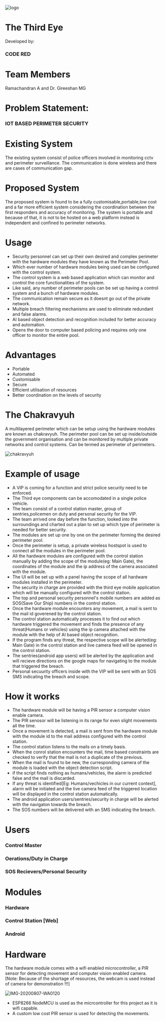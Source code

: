![logo](https://user-images.githubusercontent.com/26342942/89724675-cf9b6680-da23-11ea-9b84-fdbc01c20759.png)

# The Third Eye

Developed by:
### CODE RED
# Team Members
Ramachandran A
 and Dr. Gireeshan MG
# Problem Statement:
### IOT BASED PERIMETER SECURITY 
# Existing System
The existing system consist of police officers involved in monitoring cctv and perimeter surveillance. The communication is done wireless and there are cases of communication gap.

# Proposed System
The proposed system is found to be a fully customisable,portable,low cost and a far more efficient system considering the coordination between the first
responders and accuracy of monitoring. The system is portable and because of that, it  is not to be hosted on a web platform instead is independent and confined to perimeter networks.

# Usage
- Security personnel can set up their own desired and complex perimeter with the hardware modules they have known as the Perimeter Pool.
- Which ever number of hardware modules being used can be configured with the control system.
- The control system is a web based application which can monitor and control the core functionalities of the system.
- Like said, any number of perimeter pools can be set up having a control system and a bunch of hardware modules.
- The communication remain secure as it doesnt go out of the private network.
- Multiple breach filtering mechanisms are used to eliminate redundant and false alarms.
- AI based object detection and recognition included for better accuracy and automation.
- Opens the door to computer based policing and requires only one officer to monitor the entire pool.

# Advantages
- Portable
- Automated
- Customisable
- Secure
- Efficient utilisation of resources
- Better coordination on the levels of security

# The Chakravyuh

A multilayered perimeter which can be setup using the hardware modules are known as chakravyuh. The perimeter pool can be set up inside/outside the government organisation and can be monitored by multiple private networks and control systems.
Can be termed as perimeter of perimeters.


![chakravyuh](https://user-images.githubusercontent.com/26342942/89726262-36c21680-da36-11ea-9c34-3a699705fd3f.png)

# Example of usage

- A VIP is coming for a function and strict police security need to be enforced.
- The Third eye components can be accomodated in a single police vehicle. 
- The team consist of a control station master, group of sentries,policemen on duty and personal security for the VIP.
- The team arrived one day before the function, looked into the surroundings and charted out a plan to set up which type of perimeter is needed for better security.
- The modules are set up one by one on the perimeter forming the desired perimeter pool.
- Once the perimeter is setup, a private wireless hostspot is used to connect all the modules in the perimeter pool.
- All the hardware modules are configured with the control station manually by adding the scope of the module(eg: Main Gate), the coordinates of the module and the ip address of the camera associated with the module. 
- The UI will be set up with a panel having the scope of all hardware modules installed in the perimeter. 
- The security in charge are provided with the third eye mobile application which will be manually configured with the control station.
- The top and personal security personnel's mobile numbers are added as SOS(Save Our Ship) numbers in the control station.
- Once the hardware module encounters any movement, a mail is sent to the mail id goverened by the control station.
- The control station automatically processes it to find out which hardware triggered the movement and finds the presence of any threat(Humans or vehicles) using the ip camera attached with the module with the help of AI based object recognition.
- If the program finds any threat, the respective scope will be alerted(eg: Main Gate) in the control station and live camera feed will be opened in the control station.
- The sentries(android app users) will be alerted by the application and will recieve directions on the google maps for navigating to the module that triggered the breach.
- Personal secuurity officers inside with the VIP will be sent with an SOS SMS indicating the breach and scope.

# How it works

- The hardware module will be having a PIR sensor a computer vision enable camera. 
- The PIR senosor will be listening in its range for even slight movements all the time.
- Once a movement is detected, a mail is sent from the hardware module with the module id to the mail address configured with the control station.
- The control station listens to the mails on a timely basis.
- When the conrol station encounters the mail, time based constraints are checked to verify that the mail is not a duplicate of the previous.
- When the mail is found to be new, the curresponding camera of the module is loaded with the object detection script.
- if the script finds nothing as humans/vehicles, the alarm is predicted false and the mail is discarded.
- If any threat is identified[Eg: Humans/vechicles in our current context], alarm will be initiated and the live camera feed of the triggered location will be displayed in the control station automatically.
- The android application users/sentries/security in charge will be alerted with the navigaton towards the breach.
- The SOS numbers will be delivered with an SMS indicating the breach.

# Users
### Control Master
### Oerations/Duty in Charge
### SOS Recievers/Personal Security

# Modules
### Hardware
### Control Station [Web]
### Android

# Hardware

The hardware module comes with a wifi enabled microcontroller, a PIR sensor for detecting movement and computer vision enabled camera.
[Note: Because of the shortage of resources, the webcam is used instead of camera for demonstration !!!]

![IMG-20200807-WA0120](https://user-images.githubusercontent.com/26342942/89726716-5576dc00-da3b-11ea-8774-71f1d829bee8.jpg)

- ESP8266 NodeMCU is used as the micrcontroller for this project as it is wifi capable.
- A custom low cost PIR sensor is used for detecting the movements.
